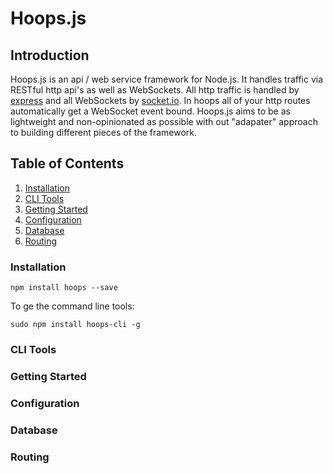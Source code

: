 # Hoops.js

## Introduction

Hoops.js is an api / web service framework for Node.js. It handles traffic via RESTful http api's as well as WebSockets. All http traffic is handled by  [express]() and all WebSockets by [socket.io](). In hoops all of your http routes automatically get a WebSocket event bound. Hoops.js aims to be as lightweight and non-opinionated as possible with out "adapater" approach to building different pieces of the framework. 

## Table of Contents
1. [Installation](#installation)
3. [CLI Tools](#cli-tools)
4. [Getting Started](#getting-started)
5. [Configuration](#configuration)
6. [Database](#database)
7. [Routing](#routing)

### Installation

```npm install hoops --save```

To ge the command line tools:

```sudo npm install hoops-cli -g```

### CLI Tools

### Getting Started

### Configuration

### Database

### Routing
